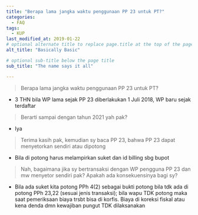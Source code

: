```yaml
---
title: "Berapa lama jangka waktu penggunaan PP 23 untuk PT?"
categories:
  - FAQ
tags:
  - KUP
last_modified_at: 2019-01-22
# optional alternate title to replace page.title at the top of the page
alt_title: "Basically Basic"

# optional sub-title below the page title
sub_title: "The name says it all"

---
```

> Berapa lama jangka waktu penggunaan PP 23 untuk PT?
 
- 3 THN bila WP lama sejak PP 23 diberlakukan 1 Juli 2018, WP baru sejak terdaftar

> Berarti sampai dengan tahun 2021 yah pak?

- Iya

> Terima kasih pak, kemudian sy baca PP 23, bahwa PP 23 dapat menyetorkan sendiri atau dipotong

- Bila di potong harus melampirkan suket dan id billing  sbg bupot

> Nah, bagaimana jika sy bertransaksi dengan WP pengguna PP 23 dan mw menyetor sendiri pak? Apakah ada konsekuensinya bagi sy?

- Bila ada suket kita potong PPh 4(2) sebagai bukti potong bila tdk ada di potong PPh 23,22 (sesuai jenis transaksi); bila wapu TDK potong maka saat pemeriksaan biaya trsbt bisa di korfis. Biaya di koreksi fiskal atau kena denda dmn kewajiban pungut TDK dilaksanakan

<!--more-->